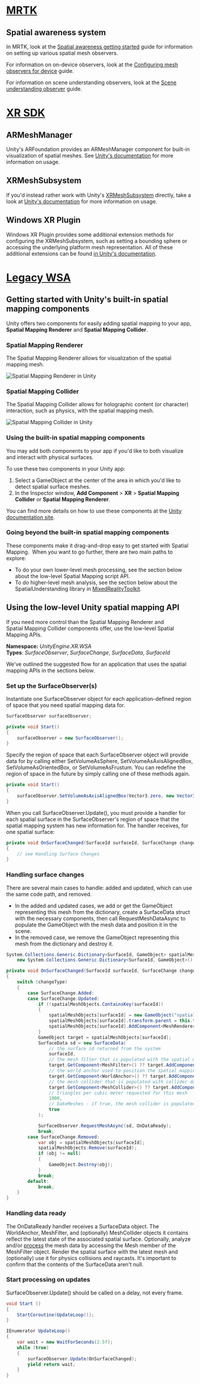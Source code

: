 # [MRTK](#tab/mrtk)

## Spatial awareness system

In MRTK, look at the [Spatial awareness getting started](/windows/mixed-reality/mrtk-unity/features/spatial-awareness/spatial-awareness-getting-started) guide for information on setting up various spatial mesh observers.

For information on on-device observers, look at the [Configuring mesh observers for device](/windows/mixed-reality/mrtk-unity/features/spatial-awareness/configuring-spatial-awareness-mesh-observer) guide.

For information on scene understanding observers, look at the [Scene understanding observer](/windows/mixed-reality/mrtk-unity/features/spatial-awareness/scene-understanding) guide.

# [XR SDK](#tab/xr)

## ARMeshManager

Unity's ARFoundation provides an ARMeshManager component for built-in visualization of spatial meshes. See [Unity's documentation](https://docs.unity3d.com/Packages/com.unity.xr.arfoundation@4.1/manual/mesh-manager.html) for more information on usage.

## XRMeshSubsystem

If you'd instead rather work with Unity's [XRMeshSubsystem](https://docs.unity3d.com/ScriptReference/XR.XRMeshSubsystem.html) directly, take a look at [Unity's documentation](https://docs.unity3d.com/Manual/xrsdk-meshing.html) for more information on usage.

## Windows XR Plugin

Windows XR Plugin provides some additional extension methods for configuring the XRMeshSubsystem, such as setting a bounding sphere or accessing the underlying platform mesh representation. All of these additional extensions can be found [in Unity's documentation](https://docs.unity3d.com/Packages/com.unity.xr.windowsmr@5.3/api/UnityEngine.XR.WindowsMR.WindowsMRExtensions.html).

# [Legacy WSA](#tab/wsa)

## Getting started with Unity's built-in spatial mapping components

Unity offers two components for easily adding spatial mapping to your app, **Spatial Mapping Renderer** and **Spatial Mapping Collider**.

### Spatial Mapping Renderer

The Spatial Mapping Renderer allows for visualization of the spatial mapping mesh.

![Spatial Mapping Renderer in Unity](../images/spatialmappingrenderer.png)

### Spatial Mapping Collider

The Spatial Mapping Collider allows for holographic content (or character) interaction, such as physics, with the spatial mapping mesh.

![Spatial Mapping Collider in Unity](../images/spatialmappingcollider.png)

### Using the built-in spatial mapping components

You may add both components to your app if you'd like to both visualize and interact with physical surfaces.

To use these two components in your Unity app:

1. Select a GameObject at the center of the area in which you'd like to detect spatial surface meshes.
2. In the Inspector window, **Add Component** > **XR** > **Spatial Mapping Collider** or **Spatial Mapping Renderer**.

You can find more details on how to use these components at the <a href="https://docs.unity3d.com/2018.4/Documentation/Manual/SpatialMappingComponents.html" target="_blank">Unity documentation site</a>.

### Going beyond the built-in spatial mapping components

These components make it drag-and-drop easy to get started with Spatial Mapping.  When you want to go further, there are two main paths to explore:

* To do your own lower-level mesh processing, see the section below about the low-level Spatial Mapping script API.
* To do higher-level mesh analysis, see the section below about the SpatialUnderstanding library in [MixedRealityToolkit](https://github.com/microsoft/MixedRealityToolkit/tree/master/SpatialUnderstanding).

## Using the low-level Unity spatial mapping API

If you need more control than the Spatial Mapping Renderer and Spatial Mapping Collider components offer, use the low-level Spatial Mapping APIs.

**Namespace:** *UnityEngine.XR.WSA*<br>
**Types**: *SurfaceObserver*, *SurfaceChange*, *SurfaceData*, *SurfaceId*

We've outlined the suggested flow for an application that uses the spatial mapping APIs in the sections below.

### Set up the SurfaceObserver(s)

Instantiate one SurfaceObserver object for each application-defined region of space that you need spatial mapping data for.

```cs
SurfaceObserver surfaceObserver;

private void Start()
{
    surfaceObserver = new SurfaceObserver();
}
```

Specify the region of space that each SurfaceObserver object will provide data for by calling either SetVolumeAsSphere, SetVolumeAsAxisAlignedBox, SetVolumeAsOrientedBox, or SetVolumeAsFrustum. You can redefine the region of space in the future by simply calling one of these methods again.

```cs
private void Start()
{
    surfaceObserver.SetVolumeAsAxisAlignedBox(Vector3.zero, new Vector3(3, 3, 3));
}
```

When you call SurfaceObserver.Update(), you must provide a handler for each spatial surface in the SurfaceObserver's region of space that the spatial mapping system has new information for. The handler receives, for one spatial surface:

```cs
private void OnSurfaceChanged(SurfaceId surfaceId, SurfaceChange changeType, Bounds bounds, System.DateTime updateTime)
{
    // see Handling Surface Changes
}
```

### Handling surface changes

There are several main cases to handle: added and updated, which can use the same code path, and removed.

* In the added and updated cases, we add or get the GameObject representing this mesh from the dictionary, create a SurfaceData struct with the necessary components, then call RequestMeshDataAsync to populate the GameObject with the mesh data and position it in the scene.
* In the removed case, we remove the GameObject representing this mesh from the dictionary and destroy it.

```cs
System.Collections.Generic.Dictionary<SurfaceId, GameObject> spatialMeshObjects =
    new System.Collections.Generic.Dictionary<SurfaceId, GameObject>();

private void OnSurfaceChanged(SurfaceId surfaceId, SurfaceChange changeType, Bounds bounds, System.DateTime updateTime)
{
    switch (changeType)
    {
        case SurfaceChange.Added:
        case SurfaceChange.Updated:
            if (!spatialMeshObjects.ContainsKey(surfaceId))
            {
                spatialMeshObjects[surfaceId] = new GameObject("spatial-mapping-" + surfaceId);
                spatialMeshObjects[surfaceId].transform.parent = this.transform;
                spatialMeshObjects[surfaceId].AddComponent<MeshRenderer>();
            }
            GameObject target = spatialMeshObjects[surfaceId];
            SurfaceData sd = new SurfaceData(
                // the surface id returned from the system
                surfaceId,
                // the mesh filter that is populated with the spatial mapping data for this mesh
                target.GetComponent<MeshFilter>() ?? target.AddComponent<MeshFilter>(),
                // the world anchor used to position the spatial mapping mesh in the world
                target.GetComponent<WorldAnchor>() ?? target.AddComponent<WorldAnchor>(),
                // the mesh collider that is populated with collider data for this mesh, if true is passed to bakeMeshes below
                target.GetComponent<MeshCollider>() ?? target.AddComponent<MeshCollider>(),
                // triangles per cubic meter requested for this mesh
                1000,
                // bakeMeshes - if true, the mesh collider is populated, if false, the mesh collider is empty.
                true
            );

            SurfaceObserver.RequestMeshAsync(sd, OnDataReady);
            break;
        case SurfaceChange.Removed:
            var obj = spatialMeshObjects[surfaceId];
            spatialMeshObjects.Remove(surfaceId);
            if (obj != null)
            {
                GameObject.Destroy(obj);
            }
            break;
        default:
            break;
    }
}
```

### Handling data ready

The OnDataReady handler receives a SurfaceData object. The WorldAnchor, MeshFilter, and (optionally) MeshCollider objects it contains reflect the latest state of the associated spatial surface. Optionally, analyze and/or [process](../../../design/spatial-mapping.md#mesh-processing) the mesh data by accessing the Mesh member of the MeshFilter object. Render the spatial surface with the latest mesh and (optionally) use it for physics collisions and raycasts. It's important to confirm that the contents of the SurfaceData aren't null.

### Start processing on updates

SurfaceObserver.Update() should be called on a delay, not every frame.

```cs
void Start ()
{
    StartCoroutine(UpdateLoop());
}

IEnumerator UpdateLoop()
{
    var wait = new WaitForSeconds(2.5f);
    while (true)
    {
        surfaceObserver.Update(OnSurfaceChanged);
        yield return wait;
    }
}
```
